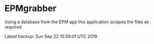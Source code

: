 # EPMgrabber
Using a database from the EPM app this application scrapes the files as required


Latest backup: Sun Sep 22 15:59:01 UTC 2019
